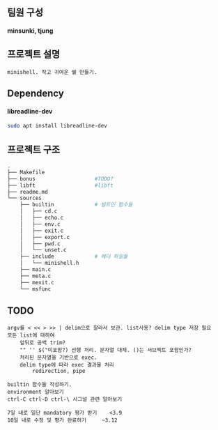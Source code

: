 ## 팀원 구성
####	minsunki, tjung

## 프로젝트 설명
```
minishell. 작고 귀여운 쉘 만들기.
```

## Dependency 
#### libreadline-dev
```sh
sudo apt install libreadline-dev
```

## 프로젝트 구조
```bash
.
├── Makefile
├── bonus					#TODO?
├── libft					#libft 
├── readme.md
└── sources
    ├── builtin				# 빌트인 함수들 
    │   ├── cd.c
    │   ├── echo.c
    │   ├── env.c
    │   ├── exit.c
    │   ├── export.c
    │   ├── pwd.c
    │   └── unset.c
    ├── include				# 헤더 파일들
    │   └── minishell.h
    ├── main.c				
    ├── meta.c				
    ├── mexit.c
    └── msfunc
```
## TODO
```
argv를 < << > >> | delim으로 잘라서 보관. list사용? delim type 저장 필요
모든 list에 대하여
	앞뒤로 공백 trim?
	"" '' $("미포함?) 선행 처리. 문자열 대체. ()는 서브젝트 포함인가?
	처리된 문자열을 기반으로 exec.
	delim type에 따라 exec 결과물 처리
		redirection, pipe 

builtin 함수들 작성하기.
environment 알아보기 
ctrl-C ctrl-D ctrl-\ 시그널 관련 알아보기 

7일 내로 일단 mandatory 평가 받기	<3.9 
10일 내로 수정 및 평가 완료하기		~3.12
```
